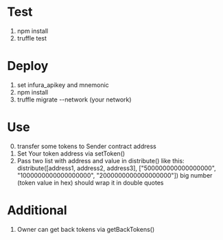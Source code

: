# Test

1) npm install
2) truffle test

# Deploy
1) set infura_apikey and mnemonic
2) npm install
3) truffle migrate --network (your network)

# Use
0) transfer some tokens to Sender contract address
1) Set Your token address via setToken()
2) Pass two list with address and value in distribute() like this: distribute([address1, address2, address3], ["500000000000000000", "1000000000000000000", "2000000000000000000"]) big number (token value in hex) should wrap it in double quotes


# Additional 
1) Owner can get back tokens via getBackTokens()
